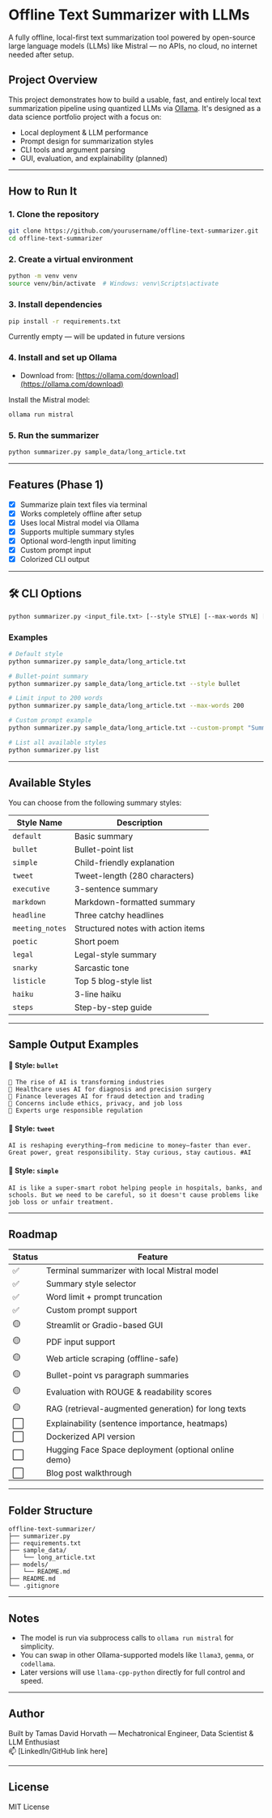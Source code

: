 # Offline Text Summarizer with LLMs

A fully offline, local-first text summarization tool powered by open-source large language models (LLMs) like Mistral — no APIs, no cloud, no internet needed after setup.

## Project Overview

This project demonstrates how to build a usable, fast, and entirely local text summarization pipeline using quantized LLMs via [Ollama](https://ollama.com/). It's designed as a data science portfolio project with a focus on:

- Local deployment & LLM performance
- Prompt design for summarization styles
- CLI tools and argument parsing
- GUI, evaluation, and explainability (planned)

---

## How to Run It

### 1. Clone the repository

```bash
git clone https://github.com/yourusername/offline-text-summarizer.git
cd offline-text-summarizer
```

### 2. Create a virtual environment

```bash
python -m venv venv
source venv/bin/activate  # Windows: venv\Scripts\activate
```

### 3. Install dependencies

```bash
pip install -r requirements.txt
```

Currently empty — will be updated in future versions

### 4. Install and set up Ollama

- Download from: [https://ollama.com/download](https://ollama.com/download)

Install the Mistral model:

```bash
ollama run mistral
```

### 5. Run the summarizer

```bash
python summarizer.py sample_data/long_article.txt
```

---

## Features (Phase 1)

- [x] Summarize plain text files via terminal
- [x] Works completely offline after setup
- [x] Uses local Mistral model via Ollama
- [x] Supports multiple summary styles
- [x] Optional word-length input limiting
- [x] Custom prompt input
- [x] Colorized CLI output

---

## 🛠 CLI Options

```bash
python summarizer.py <input_file.txt> [--style STYLE] [--max-words N] [--custom-prompt PROMPT]
```

### Examples

```bash
# Default style
python summarizer.py sample_data/long_article.txt

# Bullet-point summary
python summarizer.py sample_data/long_article.txt --style bullet

# Limit input to 200 words
python summarizer.py sample_data/long_article.txt --max-words 200

# Custom prompt example
python summarizer.py sample_data/long_article.txt --custom-prompt "Summarize this like a Shakespearean sonnet"

# List all available styles
python summarizer.py list
```

---

## Available Styles

You can choose from the following summary styles:

| Style Name      | Description                        |
|------------------|------------------------------------|
| `default`        | Basic summary                      |
| `bullet`         | Bullet-point list                  |
| `simple`         | Child-friendly explanation         |
| `tweet`          | Tweet-length (280 characters)      |
| `executive`      | 3-sentence summary                 |
| `markdown`       | Markdown-formatted summary         |
| `headline`       | Three catchy headlines             |
| `meeting_notes`  | Structured notes with action items |
| `poetic`         | Short poem                         |
| `legal`          | Legal-style summary                |
| `snarky`         | Sarcastic tone                     |
| `listicle`       | Top 5 blog-style list              |
| `haiku`          | 3-line haiku                       |
| `steps`          | Step-by-step guide                 |

---

## Sample Output Examples

#### 🔹 Style: `bullet`

```text
🔸 The rise of AI is transforming industries  
🔸 Healthcare uses AI for diagnosis and precision surgery  
🔸 Finance leverages AI for fraud detection and trading  
🔸 Concerns include ethics, privacy, and job loss  
🔸 Experts urge responsible regulation
```

#### 🔹 Style: `tweet`

```text
AI is reshaping everything—from medicine to money—faster than ever. Great power, great responsibility. Stay curious, stay cautious. #AI
```

#### 🔹 Style: `simple`

```text
AI is like a super-smart robot helping people in hospitals, banks, and schools. But we need to be careful, so it doesn't cause problems like job loss or unfair treatment.
```

---

## Roadmap

| Status | Feature                                              |
|--------|------------------------------------------------------|
| ✅     | Terminal summarizer with local Mistral model         |
| ✅     | Summary style selector                               |
| ✅     | Word limit + prompt truncation                       |
| ✅     | Custom prompt support                                |
| 🟡     | Streamlit or Gradio-based GUI                        |
| 🟡     | PDF input support                                    |
| 🟡     | Web article scraping (offline-safe)                  |
| 🟡     | Bullet-point vs paragraph summaries                  |
| 🟡     | Evaluation with ROUGE & readability scores           |
| 🟡     | RAG (retrieval-augmented generation) for long texts  |
| ⬜     | Explainability (sentence importance, heatmaps)       |
| ⬜     | Dockerized API version                               |
| ⬜     | Hugging Face Space deployment (optional online demo) |
| ⬜     | Blog post walkthrough                                |

---

## Folder Structure

```
offline-text-summarizer/
├── summarizer.py
├── requirements.txt
├── sample_data/
│   └── long_article.txt
├── models/
│   └── README.md
├── README.md
└── .gitignore
```

---

## Notes

- The model is run via subprocess calls to `ollama run mistral` for simplicity.
- You can swap in other Ollama-supported models like `llama3`, `gemma`, or `codellama`.
- Later versions will use `llama-cpp-python` directly for full control and speed.

---

## Author

Built by Tamas David Horvath — Mechatronical Engineer, Data Scientist & LLM Enthusiast  
📫 [LinkedIn/GitHub link here]

---

## License

MIT License
